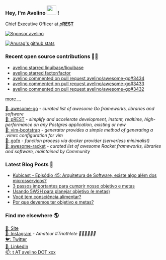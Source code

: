 ### Hey, I'm Avelino <img src="https://media.giphy.com/media/hvRJCLFzcasrR4ia7z/giphy.gif" width="30px"> !

Chief Executive Officer at [_p_**REST**](https://github.com/prest/prest)

[![Sponsor avelino](https://user-images.githubusercontent.com/31996/90784634-dc4b7480-e2d7-11ea-94b0-48754ff3afb1.png)](https://github.com/sponsors/avelino)

[![Anurag's github stats](https://github-readme-stats.vercel.app/api?username=avelino)](https://github.com/avelino)

### Recent open source contributions 👨‍💻

<!-- GITHUB:START -->
- [avelino starred liquibase/liquibase](https://github.com/liquibase/liquibase)
- [avelino starred factor/factor](https://github.com/factor/factor)
- [avelino commented on pull request avelino/awesome-go#3434](https://github.com/avelino/awesome-go/pull/3434#issuecomment-755868847)
- [avelino commented on pull request avelino/awesome-go#3433](https://github.com/avelino/awesome-go/pull/3433#issuecomment-755778784)
- [avelino commented on pull request avelino/awesome-go#3432](https://github.com/avelino/awesome-go/pull/3432#issuecomment-755718791)
<!-- GITHUB:END -->

[more ...](https://github.com/avelino) <br>

[🐨: awesome-go](https://github.com/avelino/awesome-go) - _curated list of awesome Go frameworks, libraries and software_<br>
[🐘: pREST](https://github.com/prest/prest) - _simplify and accelerate development, instant, realtime, high-performance on any Postgres application, existing or new_ <br>
[📝: vim-bootstrap](https://vim-bootstrap.com) - _generator provides a simple method of generating a .vimrc configuration for vim_<br>
[🐙: gofn](https://github.com/gofn/gofn) - _function process via docker provider (serverless minimalist)_<br>
[🏸: awesome-racket](https://github.com/avelino/awesome-racket) - _curated list of awesome Racket frameworks, libraries and software, maintained by Community_

### Latest Blog Posts 📕

<!-- BLOG:START -->
- [Kubicast - Episódio 45: Arquitetura de Software, existe algo além dos microsserviços?](https://avelino.run/kubicast-epis%C3%B3dio-45-arquitetura-de-software-existe-algo-al%C3%A9m-dos-microsservi%C3%A7os/)
- [3 passos importantes para cumprir nosso objetivo e metas](https://avelino.run/quote/3-passos-importantes-para-cumprir-nosso-objetivo-e-metas/)
- [Usando 5W2H para planejar objetivo (e metas)](https://avelino.run/quote/usando-5w2h-para-planejar-objetivo-e-metas/)
- [Você tem consciência alimentar?](https://avelino.run/quote/voce-tem-consciencia-alimentar/)
- [Por que devemos ter objetivo e metas?](https://avelino.run/quote/por-que-devemos-ter-objetivo-e-metas/)
<!-- BLOG:END -->

### Find me elsewhere 🌎

[🚀: Site](https://avelino.run) <br>
[📸: Instagram](https://instagram.com/avelinorun) - _Amateur #Triathlete 🏊‍♂️🚴‍♂️🏃‍♂️_ <br>
[🐦: Twitter](https://twitter.com/avelinorun) <br>
[💼: LinkedIn](https://www.linkedin.com/in/avelinorun) <br>
[📫: t AT avelino DOT xxx](mailto:t@avelino.xxx)
